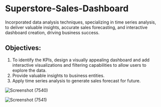 # Superstore-Sales-Dashboard
Incorporated data analysis techniques, specializing in time series analysis, to deliver valuable insights, accurate sales forecasting, and interactive dashboard creation, driving business success.

## Objectives:
1. To identify the KPIs, design a visually appealing dashboard and add interactive visualizations and filtering capabilities to allow users to explore the data.
2. Provide valuable insights to business entities.
3. Apply time series analysis to generate sales forecast for future.

![Screenshot (7540)](https://github.com/user-attachments/assets/5f37b2df-bd23-464f-9c64-c7d46eee6b34)

![Screenshot (7541)](https://github.com/user-attachments/assets/f0a28b0c-30c3-4632-9b54-713e58daf457)
